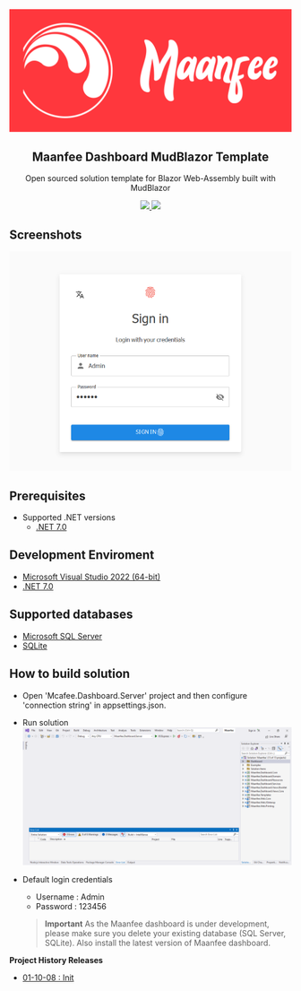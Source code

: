 
<div align="center">
  <picture>
    <img alt="Maanfee" src="SolutionItems/Contents/Logo.png">
  </picture>
  <h2 align="center">
    Maanfee Dashboard MudBlazor Template
  </h2>
  <p align="center">
    Open sourced solution template for Blazor Web-Assembly  built with MudBlazor
  </p>
      <a href="https://github.com/Maanfee/Maanfee-Dashboard/blob/main/LICENSE">
    <img src="https://github.com/Maanfee/Maanfee-Dashboard/blob/main/SolutionItems/Contents/license.svg" />
    </a>
    <a href="https://www.linkedin.com/in/mansour-farshidi-091a41185/">
    <img src="https://github.com/Maanfee/Maanfee-Dashboard/blob/main/SolutionItems/Contents/linkedin.svg" />
    </a>
</div>

## Screenshots 
![Screenshots](SolutionItems/Screenshots/Login.png)

## Prerequisites
- Supported .NET versions
  - [.NET 7.0](https://dotnet.microsoft.com/en-us/download/dotnet/7.0) 

## Development Enviroment
- [Microsoft Visual Studio 2022 (64-bit)](https://visualstudio.microsoft.com/downloads/) 
- [.NET 7.0](https://dotnet.microsoft.com/en-us/download/dotnet/7.0) 

## Supported databases
- [Microsoft SQL Server](https://www.microsoft.com/en-us/sql-server/sql-server-downloads) 
- [SQLite](https://www.sqlite.org/index.html) 

## How to build solution 
- Open 'Mcafee.Dashboard.Server' project and then
configure 'connection string' in appsettings.json. 
- Run solution
![image](SolutionItems/Screenshots/VisualStudio.png)
- Default login credentials
    - Username : Admin
    - Password : 123456
    
    > **Important**
As the Maanfee dashboard is under development, please make sure you delete your existing database (SQL Server, SQLite). Also install the latest version of Maanfee dashboard.

**Project History Releases**

- [01-10-08 : Init]()
 